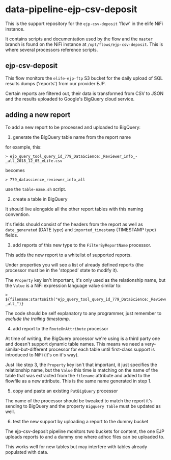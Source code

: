 # data-pipeline-ejp-csv-deposit

This is the support repository for the `ejp-csv-deposit` 'flow' in the elife NiFi instance.

It contains scripts and documentation used by the flow and the `master` branch is found on the NiFi instance at `/opt/flows/ejp-csv-deposit`. This is where several processors reference scripts.

## ejp-csv-deposit

This flow monitors the `elife-ejp-ftp` S3 bucket for the daily upload of SQL results dumps ('reports') from our provider EJP.

Certain reports are filtered out, their data is transformed from CSV to JSON and the results uploaded to Google's BigQuery cloud service.

## adding a new report 

To add a new report to be processed and uploaded to BigQuery:

1. generate the BigQuery table name from the report name

for example, this:

    > ejp_query_tool_query_id_779_DataScience:_Reviewer_info_-_all_2018_12_05_eLife.csv
    
becomes

    > 779_datascience_reviewer_info_all
    
use the `table-name.sh` script.

2. create a table in BigQuery 

It should live alongside all the other report tables with this naming convention.

It's fields should consist of the headers from the report as well as `date_generated` (DATE type) and `imported_timestamp` (TIMESTAMP type) fields.

3. add reports of this new type to the `FilterByReportName` processor.

This adds the new report to a whitelist of supported reports.

Under properties you will see a list of already defined reports (the processor must be in the 'stopped' state to modify it).

The `Property` key isn't important, it's only used as the relationship name, but the `Value` is a NiFi expression language value similar to:

    > ${filename:startsWith("ejp_query_tool_query_id_779_DataScience:_Reviewer_info_-_all_")}

The code should be self explanatory to any programmer, just remember to *exclude the trailing timestamp*.

4. add report to the `RouteOnAttribute` processor 

At time of writing, the BigQuery processor we're using is a third party one and doesn't support dynamic table names. This means we need a very-similar-but-different processor for each table until first-class support is introduced to NiFi (it's on it's way).

Just like step 3, the `Property` key isn't that important, it just specifies the relationship name, but the `Value` this time is matching on the name of the table that was extracted from the `filename` attribute and added to the flowfile as a new attribute. This is the same name generated in step 1.

5. copy and paste an existing `PutBigQuery` processor

The name of the processor should be tweaked to match the report it's sending to BigQuery and the property `Bigquery Table` must be updated as well.

6. test the new support by uploading a report to the dummy bucket

The ejp-csv-deposit pipeline monitors two buckets for content, the one EJP uploads reports to and a dummy one where adhoc files can be uploaded to.

This works well for new tables but may interfere with tables already populated with data.




